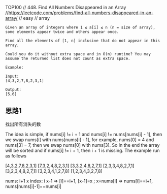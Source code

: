 TOP100
// 448. Find All Numbers Disappeared in an Array
//https://leetcode.com/problems/find-all-numbers-disappeared-in-an-array/
// easy
// array
```
Given an array of integers where 1 ≤ a[i] ≤ n (n = size of array), some elements appear twice and others appear once.

Find all the elements of [1, n] inclusive that do not appear in this array.

Could you do it without extra space and in O(n) runtime? You may assume the returned list does not count as extra space.

Example:

Input:
[4,3,2,7,8,2,3,1]

Output:
[5,6]
```


## 思路1
找出所有消失的数

 The idea is simple, if nums[i] != i + 1 and nums[i] != nums[nums[i] - 1],
 then we swap nums[i] with nums[nums[i] - 1],
 for example, nums[0] = 4 and nums[3] = 7, then we swap nums[0] with nums[3]. So In the end the array will be sorted and if nums[i] != i + 1, then i + 1 is missing.
The example run as follows

[4,3,2,7,8,2,3,1]
[7,3,2,4,8,2,3,1]
[3,3,2,4,8,2,7,1]
[2,3,3,4,8,2,7,1]
[3,2,3,4,8,2,7,1]
[3,2,3,4,1,2,7,8]
[1,2,3,4,3,2,7,8]


  nums:    i+1          x
     index:     i          x-1
     ⇒ [i]==i+1, [x-1]=x      ;   x=nums[i]
     ⇒ nums[i]==i+1, nums[nums[i]-1]==nums[i]